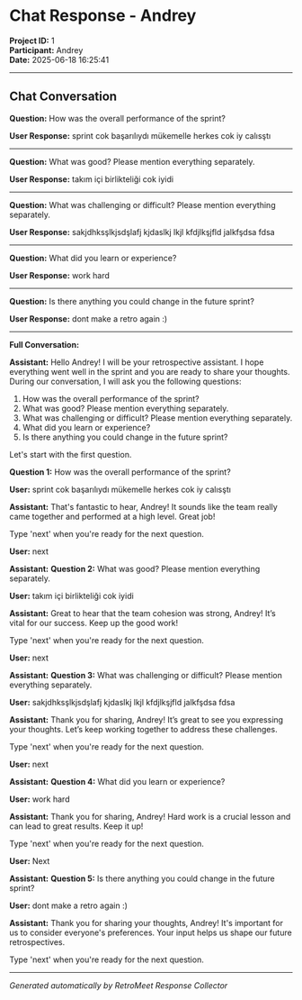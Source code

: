 # Chat Response - Andrey

**Project ID:** 1  
**Participant:** Andrey  
**Date:** 2025-06-18 16:25:41

---

## Chat Conversation

**Question:** How was the overall performance of the sprint?

**User Response:** sprint cok başarılıydı mükemelle herkes cok iy calısştı

---

**Question:** What was good? Please mention everything separately.

**User Response:** takım içi birlikteliği cok iyidi

---

**Question:** What was challenging or difficult? Please mention everything separately.

**User Response:** sakjdhksşlkjsdşlafj kjdaslkj lkjl kfdjlkşjfld jalkfşdsa fdsa

---

**Question:** What did you learn or experience?

**User Response:** work hard

---

**Question:** Is there anything you could change in the future sprint?

**User Response:** dont make a retro again :) 

---

**Full Conversation:**

**Assistant:** Hello Andrey! I will be your retrospective assistant. I hope everything went well in the sprint and you are ready to share your thoughts. During our conversation, I will ask you the following questions:

1. How was the overall performance of the sprint?
2. What was good? Please mention everything separately.
3. What was challenging or difficult? Please mention everything separately.
4. What did you learn or experience?
5. Is there anything you could change in the future sprint?

Let's start with the first question.

**Question 1:** How was the overall performance of the sprint?

**User:** sprint cok başarılıydı mükemelle herkes cok iy calısştı

**Assistant:** That's fantastic to hear, Andrey! It sounds like the team really came together and performed at a high level. Great job!

Type 'next' when you're ready for the next question.

**User:** next

**Assistant:** **Question 2:** What was good? Please mention everything separately.

**User:** takım içi birlikteliği cok iyidi

**Assistant:** Great to hear that the team cohesion was strong, Andrey! It’s vital for our success. Keep up the good work!

Type 'next' when you're ready for the next question.

**User:** next

**Assistant:** **Question 3:** What was challenging or difficult? Please mention everything separately.

**User:** sakjdhksşlkjsdşlafj kjdaslkj lkjl kfdjlkşjfld jalkfşdsa fdsa

**Assistant:** Thank you for sharing, Andrey! It’s great to see you expressing your thoughts. Let’s keep working together to address these challenges.

Type 'next' when you're ready for the next question.

**User:** next

**Assistant:** **Question 4:** What did you learn or experience?

**User:** work hard

**Assistant:** Thank you for sharing, Andrey! Hard work is a crucial lesson and can lead to great results. Keep it up!

Type 'next' when you're ready for the next question.

**User:** Next

**Assistant:** **Question 5:** Is there anything you could change in the future sprint?

**User:** dont make a retro again :) 

**Assistant:** Thank you for sharing your thoughts, Andrey! It's important for us to consider everyone's preferences. Your input helps us shape our future retrospectives.

Type 'next' when you're ready for the next question.



---

*Generated automatically by RetroMeet Response Collector*
